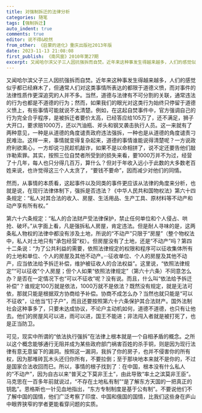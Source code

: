 ```yaml
---
title: 对强制拆迁的法律分析
categories: 随笔
tags: [强制拆迁]
auto_indent: true
comments: true
editor: 说不得&皎然
from_other: 《启蒙的进化》重庆出版社2013年版
date: 2023-11-13 21:08:08
first_publish: 《南风窗》2010年第27期
excerpt: 又闻哈尔滨父子三人因抗强拆而自焚。近年来这种事发生得越来越多，人们的感觉似乎都已经麻木了，但通常人们对这类事情所表达的都限于道德义愤，而对事件的法律性质作更深追究的人并不多。当然，道德与法律有不可分割的关联，通常违法的行为也都是不道德的行为；然而，如果我们的眼光对这类行为始终只停留于道德义愤上，有些事情可能就说不太清楚。例如，在这起自焚事件中，官方强调自己的行为完全合乎程序，是被拆迁者要价太高，已经答应给105万了，还不满足，狮子大开口，要求赔1000万，还以汽油瓶、斧头和钢叉袭击执行人员。这一来就有了两种意见，一种是从道德的角度谴责政府违法强拆，一种也是从道德的角度谴责刁民难治。这样一来，事情就变得复杂起来，道德的事情谁能说得清楚呢？一方说政府利欲熏心，一方却说刁民趁机敲诈，如果不是以命相拼了，说不定还要告他们敲诈勒索罪。其实，按照三位自焚者所受到的损失来看，要1000万并不为过，经营了十几年，每人也只分得几百万，算什么？但对于年收入远小于此数的大多数老百姓来说，也许觉得这三个人太贪了，“要钱不要命”，因而减少对他们的同情。
---
```

又闻哈尔滨父子三人因抗强拆而自焚。近年来这种事发生得越来越多，人们的感觉似乎都已经麻木了，但通常人们对这类事情所表达的都限于道德义愤，而对事件的法律性质作更深追究的人并不多。当然，道德与法律有不可分割的关联，通常违法的行为也都是不道德的行为；然而，如果我们的眼光对这类行为始终只停留于道德义愤上，有些事情可能就说不太清楚。例如，在这起自焚事件中，官方强调自己的行为完全合乎程序，是被拆迁者要价太高，已经答应给105万了，还不满足，狮子大开口，要求赔1000万，还以汽油瓶、斧头和钢叉袭击执行人员。这一来就有了两种意见，一种是从道德的角度谴责政府违法强拆，一种也是从道德的角度谴责刁民难治。这样一来，事情就变得复杂起来，道德的事情谁能说得清楚呢？一方说政府利欲熏心，一方却说刁民趁机敲诈，如果不是以命相拼了，说不定还要告他们敲诈勒索罪。其实，按照三位自焚者所受到的损失来看，要1000万并不为过，经营了十几年，每人也只分得几百万，算什么？但对于年收入远小于此数的大多数老百姓来说，也许觉得这三个人太贪了，“要钱不要命”，因而减少对他们的同情。

然而，从事情的本质看，这起事件以及同类的事件更应该从法律的角度来分析，也就是说，在现行法律体制下，强拆是否违法？《中华人民共和国物权法》第六十四条规定：“私人对其合法的收入、房屋、生活用品、生产工具、原材料等不动产和动产享有所有权。”

第六十六条规定：“私人的合法财产受法律保护，禁止任何单位和个人侵占、哄抢、破坏。”从字面上看，凡是强拆私人房屋，肯定违法。但是耐人寻味的是，这两条私人物权的法律中都没有涉及土地，所说的“不动产”只限于“房屋”（整个物权法中，私人对土地只有“承包经营”权）。但房屋没有了土地，还是“不动产”吗？第四十二条说：“为了公共利益的需要，依照法律规定的权限和程序可以征收集体所有的土地和单位、个人的房屋及其他不动产。···征收单位、个人的房屋及其他不动产，应当依法给予拆迁补偿，维护被征收人的合法权益”。这里说，“依照法律规定”“可以征收”个人房屋；但个人如果“依照法律规定”（第六十六条）不同意怎么办？是否在一定情况下也“可以不征收”呢？没有说。而且，什么叫“依法给予拆迁补偿”？谁规定100万就是依法，1000万就不是依法？既然没有规定，就是无法可依，那就只能是根据双方协商给予补偿。协商不成怎么办？当然也就只能是“可以不征收”，让他当“钉子户”，而且还要按照第六十六条保护其合法财产。国外法制社会这种事多了，只要未达成协议，不论户主动机如何，道德不道德，也只有让他去。他们的房屋风可以进，雨可以进，国王不能进；非法闯入者就是被打死了，也是正当防卫。

可见，现实中所谓的“依法执行强拆”在法律上根本就是一个自相矛盾的概念。之所以这个概念能够通行无阻并成为某些政府部门祸害百姓的杀手铜，则是因为现行法律有意无意留下的漏洞。按照这一漏洞，我拆了你的房子，也并不侵害你的所有权，因为那堆砖瓦木头还归你所有，不要拉倒；至于那块地本来就不是你的，不过是国家合法收回而巳。所以，事情的根子找到了：在中国，根本没有什么私人的“不动产”，因为自古以来“普天之下莫非王土”，由此导致“率土之滨莫非王臣”。马克思在一百多年前就说过，“不存在土地私有制”“是了解东方天国的一把真正的钥匙”。恩格斯也一针见血地指出，“东方专制制度是基于公有制”。不要说他们不了解中国的国情，他们广泛考察了印度、中国和俄国的国情，比我们这些身在庐山中眼界狭窄的学者更能看穿问题的实质。
